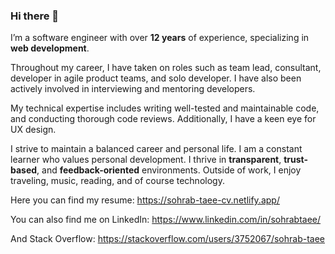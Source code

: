 ### Hi there 👋

I’m a software engineer with over **12 years** of experience, specializing in **web development**.

Throughout my career, I have taken on roles such as team lead, consultant, developer in agile product teams, and solo developer.
I have also been actively involved in interviewing and mentoring developers.

My technical expertise includes writing well-tested and maintainable code, and conducting thorough code reviews.
Additionally, I have a keen eye for UX design.

I strive to maintain a balanced career and personal life.
I am a constant learner who values personal development.
I thrive in **transparent**, **trust-based**, and **feedback-oriented** environments.
Outside of work, I enjoy traveling, music, reading, and of course technology.

Here you can find my resume:
https://sohrab-taee-cv.netlify.app/

You can also find me on LinkedIn:
https://www.linkedin.com/in/sohrabtaee/

And Stack Overflow:
https://stackoverflow.com/users/3752067/sohrab-taee
